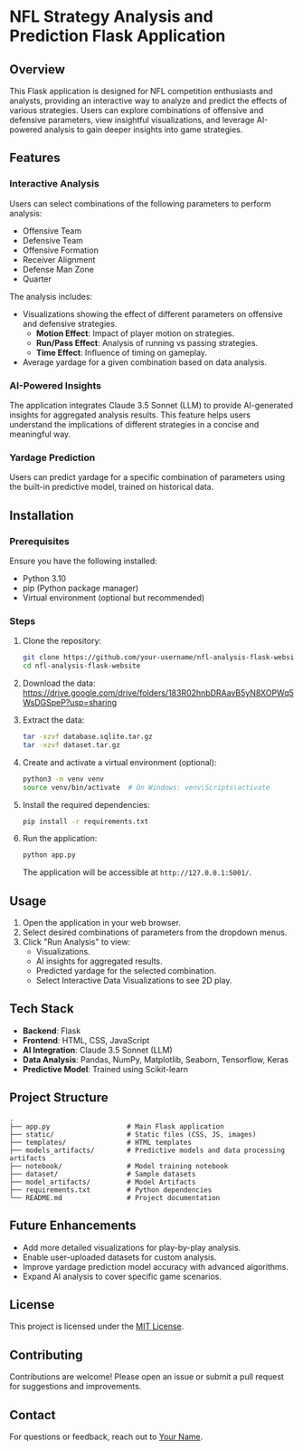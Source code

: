 # NFL Strategy Analysis and Prediction Flask Application

## Overview
This Flask application is designed for NFL competition enthusiasts and analysts, providing an interactive way to analyze and predict the effects of various strategies. Users can explore combinations of offensive and defensive parameters, view insightful visualizations, and leverage AI-powered analysis to gain deeper insights into game strategies.

## Features

### Interactive Analysis
Users can select combinations of the following parameters to perform analysis:
- Offensive Team
- Defensive Team
- Offensive Formation
- Receiver Alignment
- Defense Man Zone
- Quarter

The analysis includes:
- Visualizations showing the effect of different parameters on offensive and defensive strategies.
  - **Motion Effect**: Impact of player motion on strategies.
  - **Run/Pass Effect**: Analysis of running vs passing strategies.
  - **Time Effect**: Influence of timing on gameplay.
- Average yardage for a given combination based on data analysis.

### AI-Powered Insights
The application integrates Claude 3.5 Sonnet (LLM) to provide AI-generated insights for aggregated analysis results. This feature helps users understand the implications of different strategies in a concise and meaningful way.

### Yardage Prediction
Users can predict yardage for a specific combination of parameters using the built-in predictive model, trained on historical data.

## Installation

### Prerequisites
Ensure you have the following installed:
- Python 3.10
- pip (Python package manager)
- Virtual environment (optional but recommended)

### Steps
1. Clone the repository:
   ```bash
   git clone https://github.com/your-username/nfl-analysis-flask-website.git
   cd nfl-analysis-flask-website
   ```

2. Download the data:
   https://drive.google.com/drive/folders/183R02hnbDRAavB5yN8XOPWq5WsDGSpeP?usp=sharing

3. Extract the data:
   ```bash
   tar -xzvf database.sqlite.tar.gz
   tar -xzvf dataset.tar.gz
   ```

4. Create and activate a virtual environment (optional):
   ```bash
   python3 -m venv venv
   source venv/bin/activate  # On Windows: venv\Scripts\activate
   ```

5. Install the required dependencies:
   ```bash
   pip install -r requirements.txt
   ```

6. Run the application:
   ```bash
   python app.py
   ```
   The application will be accessible at `http://127.0.0.1:5001/`.

## Usage
1. Open the application in your web browser.
2. Select desired combinations of parameters from the dropdown menus.
3. Click "Run Analysis" to view:
   - Visualizations.
   - AI insights for aggregated results.
   - Predicted yardage for the selected combination.
   - Select Interactive Data Visualizations to see 2D play.

## Tech Stack
- **Backend**: Flask
- **Frontend**: HTML, CSS, JavaScript
- **AI Integration**: Claude 3.5 Sonnet (LLM)
- **Data Analysis**: Pandas, NumPy, Matplotlib, Seaborn, Tensorflow, Keras
- **Predictive Model**: Trained using Scikit-learn

## Project Structure
```
.
├── app.py                   # Main Flask application
├── static/                  # Static files (CSS, JS, images)
├── templates/               # HTML templates
├── models_artifacts/        # Predictive models and data processing artifacts
├── notebook/                # Model training notebook
├── dataset/                 # Sample datasets
├── model_artifacts/         # Model Artifacts
├── requirements.txt         # Python dependencies
└── README.md                # Project documentation
```

## Future Enhancements
- Add more detailed visualizations for play-by-play analysis.
- Enable user-uploaded datasets for custom analysis.
- Improve yardage prediction model accuracy with advanced algorithms.
- Expand AI analysis to cover specific game scenarios.

## License
This project is licensed under the [MIT License](LICENSE).

## Contributing
Contributions are welcome! Please open an issue or submit a pull request for suggestions and improvements.

## Contact
For questions or feedback, reach out to [Your Name](mailto:light.email.work@gmail.com).
